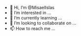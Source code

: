 - 👋 Hi, I’m @MisaelIslas
- 👀 I’m interested in ...
- 🌱 I’m currently learning ...
- 💞️ I’m looking to collaborate on ...
- 📫 How to reach me ...

<!---
MisaelIslas/MisaelIslas is a ✨ special ✨ repository because its `README.md` (this file) appears on your GitHub profile.
You can click the Preview link to take a look at your changes.
--->
